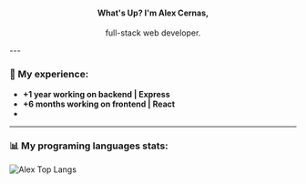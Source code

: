 <div align="center">
   <h4>What's Up? I'm Alex Cernas,</h4>
  <p>full-stack web developer.</p>
</div>
---

### 📄 My experience:

- **+1 year working on backend | Express**
- **+6 months working on frontend | React**
- 
---

### 📊 My programing languages stats:

![Alex Top Langs](https://github-readme-stats.vercel.app/api/top-langs/?username=AlexCernas2901&layout=compact)
